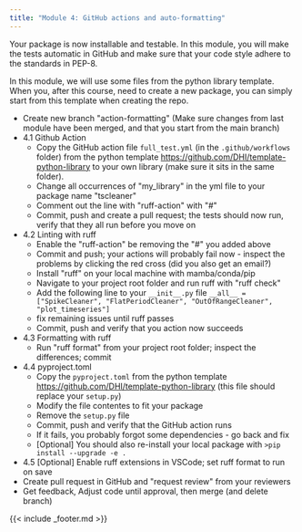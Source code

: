 ```yaml
---
title: "Module 4: GitHub actions and auto-formatting"
---
```


Your package is now installable and testable. In this module, you will make the tests automatic in GitHub and make sure that your code style adhere to the standards in PEP-8. 

In this module, we will use some files from the python library template. When you, after this course, need to create a new package, you can simply start from this template when creating the repo. 

- Create new branch "action-formatting" (Make sure changes from last module have been merged, and that you start from the main branch)
- 4.1 Github Action
    - Copy the GitHub action file `full_test.yml` (in the `.github/workflows` folder) from the python template https://github.com/DHI/template-python-library to your own library (make sure it sits in the same folder).
    - Change all occurrences of "my_library" in the yml file to your package name "tscleaner"
    - Comment out the line with "ruff-action" with "#"
    - Commit, push and create a pull request; the tests should now run, verify that they all run before you move on
- 4.2 Linting with ruff
    - Enable the "ruff-action" be removing the "#" you added above
    - Commit and push; your actions will probably fail now - inspect the problems by clicking the red cross (did you also get an email?)
    - Install "ruff" on your local machine with mamba/conda/pip
    - Navigate to your project root folder and run ruff with "ruff check"
    - Add the following line to your `__init__.py` file 
        `__all__ = ["SpikeCleaner", "FlatPeriodCleaner", "OutOfRangeCleaner", "plot_timeseries"]` 
    - fix remaining issues until ruff passes
    - Commit, push and verify that you action now succeeds
- 4.3 Formatting with ruff
    - Run "ruff format" from your project root folder; inspect the differences; commit
- 4.4 pyproject.toml
    - Copy the `pyproject.toml` from the python template https://github.com/DHI/template-python-library (this file should replace your `setup.py`)
    - Modify the file contentes to fit your package
    - Remove the `setup.py` file
    - Commit, push and verify that the GitHub action runs
    - If it fails, you probably forgot some dependencies - go back and fix
    - [Optional] You should also re-install your local package with `>pip install --upgrade -e .`
- 4.5 [Optional] Enable ruff extensions in VSCode; set ruff format to run on save
- Create pull request in GitHub and "request review" from your reviewers
- Get feedback, Adjust code until approval, then merge (and delete branch)

{{< include _footer.md >}}